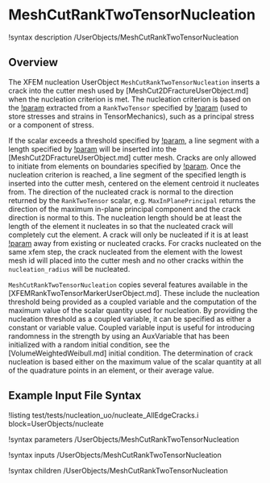 # MeshCutRankTwoTensorNucleation

!syntax description /UserObjects/MeshCutRankTwoTensorNucleation

## Overview

The XFEM nucleation UserObject `MeshCutRankTwoTensorNucleation` inserts a crack into the cutter
mesh used by [MeshCut2DFractureUserObject.md] when the nucleation criterion is met.
The nucleation criterion is based on the [!param](/UserObjects/MeshCutRankTwoTensorNucleation/scalar_type) extracted from a `RankTwoTensor` specified by [!param](/UserObjects/MeshCutRankTwoTensorNucleation/tensor) (used to store stresses and strains in TensorMechanics),
such as a principal stress or a component of stress.

If the scalar exceeds a threshold specified by [!param](/UserObjects/MeshCutRankTwoTensorNucleation/nucleation_threshold), a line segment with a length specified by [!param](/UserObjects/MeshCutRankTwoTensorNucleation/nucleation_length) will be inserted
into the [MeshCut2DFractureUserObject.md] cutter mesh.
Cracks are only allowed to initiate from elements on boundaries specified by [!param](/UserObjects/MeshCutRankTwoTensorNucleation/initiate_on_boundary).
Once the nucleation criterion is reached, a line segment of the specified length is inserted into the cutter mesh,
centered on the element centroid it nucleates from.
The direction of the nucleated crack is normal to the direction returned by the `RankTwoTensor` scalar,
e.g. `MaxInPlanePrincipal` returns the direction of the maximum in-plane principal component and the crack direction is normal to this.
The nucleation length should be at least the length of the element it nucleates in so that the nucleated crack will completely cut the element.
A crack will only be nucleated if it is at least [!param](/UserObjects/MeshCutRankTwoTensorNucleation/nucleation_radius) away from existing or nucleated cracks.
For cracks nucleated on the same xfem step, the crack nucleated from the element with the lowest mesh id will placed into the cutter mesh and no other cracks within the `nucleation_radius` will be nucleated.

`MeshCutRankTwoTensorNucleation` copies several features available in the [XFEMRankTwoTensorMarkerUserObject.md].
These include the nucleation threshold being provided as a coupled variable and the computation of the maximum value of the scalar
quantity used for nucleation.
By providing the nucleation threshold as a coupled variable, it can be specified as either a constant or variable value.
Coupled variable input is useful for introducing randomness in the strength by using an AuxVariable that has been initialized
with a random initial condition, see the [VolumeWeightedWeibull.md] initial condition.
The determination of crack nucleation is based either on the maximum value of the scalar quantity at all of the quadrature points in an element,
or their average value.

## Example Input File Syntax

!listing test/tests/nucleation_uo/nucleate_AllEdgeCracks.i block=UserObjects/nucleate

!syntax parameters /UserObjects/MeshCutRankTwoTensorNucleation

!syntax inputs /UserObjects/MeshCutRankTwoTensorNucleation

!syntax children /UserObjects/MeshCutRankTwoTensorNucleation

